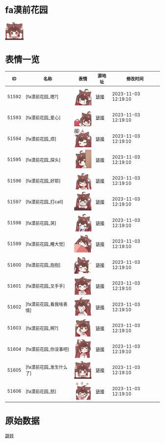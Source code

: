 # fa漠前花园

<img src="./cover.png" height="60" alt="cover" />

# 表情一览

|ID|名称|表情|源地址|修改时间|
|----|----|----|----|----|
|51592|[fa漠前花园_嗯?]|<img src="./pic/051592_%5Bfa漠前花园_嗯_%5D.png" height="60" alt="嗯?"/>|[链接](https://i0.hdslb.com/bfs/garb/68a2defa93c2db41dcb29680442f5071548502d8.png)|2023-11-03 12:19:10|
|51593|[fa漠前花园_爱心]|<img src="./pic/051593_%5Bfa漠前花园_爱心%5D.png" height="60" alt="爱心"/>|[链接](https://i0.hdslb.com/bfs/garb/92cf1795daf0af09c680ec7fd1b7d7166529d0ee.png)|2023-11-03 12:19:10|
|51594|[fa漠前花园_烦]|<img src="./pic/051594_%5Bfa漠前花园_烦%5D.png" height="60" alt="烦"/>|[链接](https://i0.hdslb.com/bfs/garb/33b59aae945e217531bc30dac764ed8bd1228b5e.png)|2023-11-03 12:19:10|
|51595|[fa漠前花园_探头]|<img src="./pic/051595_%5Bfa漠前花园_探头%5D.png" height="60" alt="探头"/>|[链接](https://i0.hdslb.com/bfs/garb/bdb5f56c1699d5eb65d8dcfb0b76858327012717.png)|2023-11-03 12:19:10|
|51596|[fa漠前花园_好耶]|<img src="./pic/051596_%5Bfa漠前花园_好耶%5D.png" height="60" alt="好耶"/>|[链接](https://i0.hdslb.com/bfs/garb/56a4bb5238f0f316d3fb01d1b29ec1d308ccd340.png)|2023-11-03 12:19:10|
|51597|[fa漠前花园_打call]|<img src="./pic/051597_%5Bfa漠前花园_打call%5D.png" height="60" alt="打call"/>|[链接](https://i0.hdslb.com/bfs/garb/a5bd46829b14680c4386cfd725e128760a92f0a1.png)|2023-11-03 12:19:10|
|51598|[fa漠前花园_哭]|<img src="./pic/051598_%5Bfa漠前花园_哭%5D.png" height="60" alt="哭"/>|[链接](https://i0.hdslb.com/bfs/garb/cf7362bf60253ae81f3370fa9036d8788882a4b5.png)|2023-11-03 12:19:10|
|51599|[fa漠前花园_睡大觉]|<img src="./pic/051599_%5Bfa漠前花园_睡大觉%5D.png" height="60" alt="睡大觉"/>|[链接](https://i0.hdslb.com/bfs/garb/c8bdfd6e9b9d5c9c66df7b7afdb9a622b76a524c.png)|2023-11-03 12:19:10|
|51600|[fa漠前花园_抱抱]|<img src="./pic/051600_%5Bfa漠前花园_抱抱%5D.png" height="60" alt="抱抱"/>|[链接](https://i0.hdslb.com/bfs/garb/b504518a236af6d6cae8412757f5eab3facdd994.png)|2023-11-03 12:19:10|
|51601|[fa漠前花园_叉手手]|<img src="./pic/051601_%5Bfa漠前花园_叉手手%5D.png" height="60" alt="叉手手"/>|[链接](https://i0.hdslb.com/bfs/garb/d8a527b76ac1d55a3e709bbb5d336beefb34bc40.png)|2023-11-03 12:19:10|
|51602|[fa漠前花园_看我啥表情]|<img src="./pic/051602_%5Bfa漠前花园_看我啥表情%5D.png" height="60" alt="看我啥表情"/>|[链接](https://i0.hdslb.com/bfs/garb/b7eb7bd366e4299dad2edc3e5b9df914432ac15b.png)|2023-11-03 12:19:10|
|51603|[fa漠前花园_啊?]|<img src="./pic/051603_%5Bfa漠前花园_啊_%5D.png" height="60" alt="啊?"/>|[链接](https://i0.hdslb.com/bfs/garb/1f51eafb479a83140d0afe8305527d7eb2aa2b84.png)|2023-11-03 12:19:10|
|51604|[fa漠前花园_你没事吧]|<img src="./pic/051604_%5Bfa漠前花园_你没事吧%5D.png" height="60" alt="你没事吧"/>|[链接](https://i0.hdslb.com/bfs/garb/fa7a98429a260701040dfe97cca6761eb5c08195.png)|2023-11-03 12:19:10|
|51605|[fa漠前花园_发生什么了]|<img src="./pic/051605_%5Bfa漠前花园_发生什么了%5D.png" height="60" alt="发生什么了"/>|[链接](https://i0.hdslb.com/bfs/garb/559da09505d4f344e1e4053e1cc5e4b867b43bf3.png)|2023-11-03 12:19:10|
|51606|[fa漠前花园_怒]|<img src="./pic/051606_%5Bfa漠前花园_怒%5D.png" height="60" alt="怒"/>|[链接](https://i0.hdslb.com/bfs/garb/f143aff0f6829126ca4d44c8b8ece56cb4061de2.png)|2023-11-03 12:19:10|

# 原始数据

[跳转](./raw.json)

